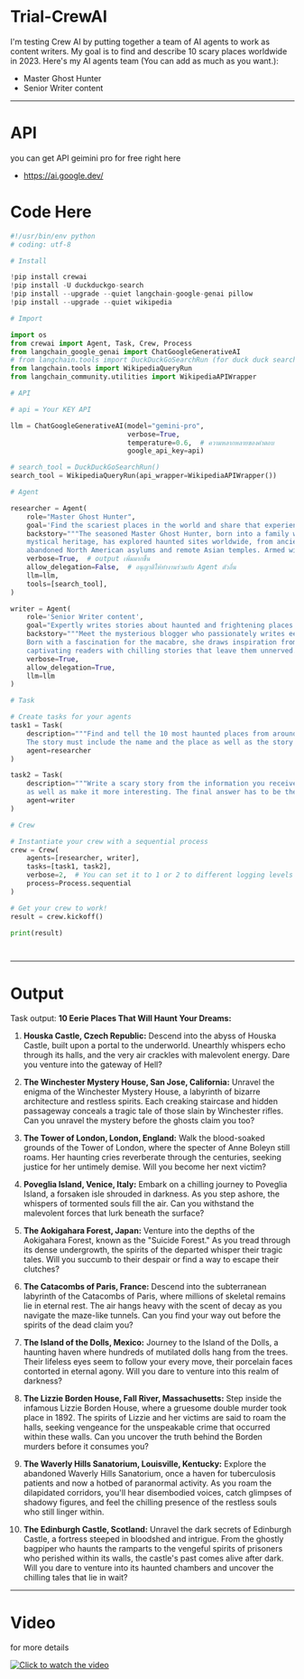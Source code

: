 # Trial-CrewAI

I'm testing Crew AI by putting together a team of AI agents to work as content writers. My goal is to find and describe 10 scary places worldwide in 2023. Here's my AI agents team (You can add as much as you want.):

- Master Ghost Hunter
- Senior Writer content

---

# API
you can get API geimini pro for free right here

- https://ai.google.dev/

# Code Here

```python
#!/usr/bin/env python
# coding: utf-8

# Install

!pip install crewai
!pip install -U duckduckgo-search
!pip install --upgrade --quiet langchain-google-genai pillow
!pip install --upgrade --quiet wikipedia

# Import

import os
from crewai import Agent, Task, Crew, Process
from langchain_google_genai import ChatGoogleGenerativeAI
# from langchain.tools import DuckDuckGoSearchRun (for duck duck search)
from langchain.tools import WikipediaQueryRun
from langchain_community.utilities import WikipediaAPIWrapper

# API

# api = Your KEY API

llm = ChatGoogleGenerativeAI(model="gemini-pro",
                             verbose=True,
                             temperature=0.6,  # ความหลากหลายของคำตอบ
                             google_api_key=api)

# search_tool = DuckDuckGoSearchRun()
search_tool = WikipediaQueryRun(api_wrapper=WikipediaAPIWrapper())

# Agent

researcher = Agent(
    role="Master Ghost Hunter",
    goal='Find the scariest places in the world and share that experiences.',
    backstory="""The seasoned Master Ghost Hunter, born into a family with a 
    mystical heritage, has explored haunted sites worldwide, from ancient European castles to 
    abandoned North American asylums and remote Asian temples. Armed with occult knowledge and advanced equipment""",
    verbose=True,  # output เพิ่มมากขึ้น
    allow_delegation=False,  # อนุญาติให้ทำงานร่วมกับ Agent ตัวอื่น
    llm=llm,
    tools=[search_tool],
)

writer = Agent(
    role='Senior Writer content',
    goal="Expertly writes stories about haunted and frightening places.",
    backstory="""Meet the mysterious blogger who passionately writes eerie tales on her blog. 
    Born with a fascination for the macabre, she draws inspiration from haunted places and folklore, 
    captivating readers with chilling stories that leave them unnerved.""",
    verbose=True,
    allow_delegation=True,
    llm=llm
)

# Task

# Create tasks for your agents
task1 = Task(
    description="""Find and tell the 10 most haunted places from around the world that you think are the scariest in 2023. 
    The story must include the name and the place as well as the story that made the place scary in detail.""",
    agent=researcher
)

task2 = Task(
    description="""Write a scary story from the information you received to make it even scarier but not distort the truth, 
    as well as make it more interesting. The final answer has to be the 10 scariest places written to attract people to read..""",
    agent=writer
)

# Crew

# Instantiate your crew with a sequential process
crew = Crew(
    agents=[researcher, writer],
    tasks=[task1, task2],
    verbose=2,  # You can set it to 1 or 2 to different logging levels
    process=Process.sequential
)

# Get your crew to work!
result = crew.kickoff()

print(result)




```
---
# Output

Task output: **10 Eerie Places That Will Haunt Your Dreams:**

1. **Houska Castle, Czech Republic:** Descend into the abyss of Houska Castle, built upon a portal to the underworld. Unearthly whispers echo through its halls, and the very air crackles with malevolent energy. Dare you venture into the gateway of Hell?

2. **The Winchester Mystery House, San Jose, California:** Unravel the enigma of the Winchester Mystery House, a labyrinth of bizarre architecture and restless spirits. Each creaking staircase and hidden passageway conceals a tragic tale of those slain by Winchester rifles. Can you unravel the mystery before the ghosts claim you too?

3. **The Tower of London, London, England:** Walk the blood-soaked grounds of the Tower of London, where the specter of Anne Boleyn still roams. Her haunting cries reverberate through the centuries, seeking justice for her untimely demise. Will you become her next victim?

4. **Poveglia Island, Venice, Italy:** Embark on a chilling journey to Poveglia Island, a forsaken isle shrouded in darkness. As you step ashore, the whispers of tormented souls fill the air. Can you withstand the malevolent forces that lurk beneath the surface?

5. **The Aokigahara Forest, Japan:** Venture into the depths of the Aokigahara Forest, known as the "Suicide Forest." As you tread through its dense undergrowth, the spirits of the departed whisper their tragic tales. Will you succumb to their despair or find a way to escape their clutches?

6. **The Catacombs of Paris, France:** Descend into the subterranean labyrinth of the Catacombs of Paris, where millions of skeletal remains lie in eternal rest. The air hangs heavy with the scent of decay as you navigate the maze-like tunnels. Can you find your way out before the spirits of the dead claim you?

7. **The Island of the Dolls, Mexico:** Journey to the Island of the Dolls, a haunting haven where hundreds of mutilated dolls hang from the trees. Their lifeless eyes seem to follow your every move, their porcelain faces contorted in eternal agony. Will you dare to venture into this realm of darkness?

8. **The Lizzie Borden House, Fall River, Massachusetts:** Step inside the infamous Lizzie Borden House, where a gruesome double murder took place in 1892. The spirits of Lizzie and her victims are said to roam the halls, seeking vengeance for the unspeakable crime that occurred within these walls. Can you uncover the truth behind the Borden murders before it consumes you?

9. **The Waverly Hills Sanatorium, Louisville, Kentucky:** Explore the abandoned Waverly Hills Sanatorium, once a haven for tuberculosis patients and now a hotbed of paranormal activity. As you roam the dilapidated corridors, you'll hear disembodied voices, catch glimpses of shadowy figures, and feel the chilling presence of the restless souls who still linger within.

10. **The Edinburgh Castle, Scotland:** Unravel the dark secrets of Edinburgh Castle, a fortress steeped in bloodshed and intrigue. From the ghostly bagpiper who haunts the ramparts to the vengeful spirits of prisoners who perished within its walls, the castle's past comes alive after dark. Will you dare to venture into its haunted chambers and uncover the chilling tales that lie in wait?

---
# Video

for more details

[![Click to watch the video](http://img.youtube.com/vi/afWFlaSvmC0/0.jpg)](https://youtu.be/afWFlaSvmC0?si=L3w_5AM1NRI8VVO0)



